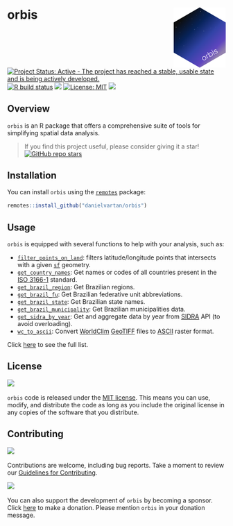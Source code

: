 # orbis <a href = "https://danielvartan.github.io/brandr/"><img src = "man/figures/logo.png" align="right" width="120" /></a>

<!-- quarto render -->

<!-- badges: start -->
[![Project Status: Active - The project has reached a stable, usable
state and is being actively
developed.](https://www.repostatus.org/badges/latest/active.svg)](https://www.repostatus.org/#active)
[![R build
status](https://github.com/danielvartan/orbis/workflows/R-CMD-check.yaml/badge.svg)](https://github.com/danielvartan/orbis/actions)
[![](https://codecov.io/gh/danielvartan/orbis/branch/main/graph/badge.svg)](https://app.codecov.io/gh/danielvartan/orbis)
[![License:
MIT](https://img.shields.io/badge/license-MIT-green.svg)](https://choosealicense.com/licenses/mit/)
[![](https://img.shields.io/badge/Contributor%20Covenant-2.1-4baaaa.svg)](CODE_OF_CONDUCT.md)
<!-- badges: end -->

## Overview

`orbis` is an R package that offers a comprehensive suite of tools for
simplifying spatial data analysis.

> If you find this project useful, please consider giving it a star!  
> [![GitHub repo
> stars](https://img.shields.io/github/stars/danielvartan/orbis)](https://github.com/danielvartan/orbis/)

## Installation

You can install `orbis` using the
[`remotes`](https://github.com/r-lib/remotes) package:

``` r
remotes::install_github("danielvartan/orbis")
```

## Usage

`orbis` is equipped with several functions to help with your analysis,
such as:

- [`filter_points_on_land`](https://danielvartan.github.io/orbis/reference/Filter_points_on_land.html):
  filters latitude/longitude points that intersects with a given
  [`sf`](https://r-spatial.github.io/sf/) geometry.
- [`get_country_names`](https://danielvartan.github.io/orbis/reference/get_country_names.html):
  Get names or codes of all countries present in the [ISO
  3166-1](https://en.wikipedia.org/wiki/ISO_3166-1_alpha-3) standard.
- [`get_brazil_region`](https://danielvartan.github.io/orbis/reference/get_brazil_region.html):
  Get Brazilian regions.
- [`get_brazil_fu`](https://danielvartan.github.io/orbis/reference/get_brazil_fu.html):
  Get Brazilian federative unit abbreviations.
- [`get_brazil_state`](https://danielvartan.github.io/orbis/reference/get_brazil_state.html):
  Get Brazilian state names.
- [`get_brazil_municipality`](https://danielvartan.github.io/orbis/reference/get_brazil_municipality.html):
  Get Brazilian municipalities data.
- [`get_sidra_by_year`](https://danielvartan.github.io/orbis/reference/get_sidra_by_year.html):
  Get and aggregate data by year from
  [SIDRA](https://sidra.ibge.gov.br/) API (to avoid overloading).
- [`wc_to_ascii`](https://danielvartan.github.io/orbis/reference/wc_to_ascii.html):
  Convert [WorldClim](https://worldclim.org/)
  [GeoTIFF](https://en.wikipedia.org/wiki/GeoTIFF) files to
  [ASCII](https://en.wikipedia.org/wiki/Esri_grid) raster format.

Click [here](https://danielvartan.github.io/orbis/) to see the full
list.

## License

[![](https://img.shields.io/badge/license-MIT-green.svg)](https://choosealicense.com/licenses/mit/)

`orbis` code is released under the [MIT
license](https://opensource.org/license/mit). This means you can use,
modify, and distribute the code as long as you include the original
license in any copies of the software that you distribute.

## Contributing

[![](https://img.shields.io/badge/Contributor%20Covenant-2.1-4baaaa.svg)](CODE_OF_CONDUCT.md)

Contributions are welcome, including bug reports. Take a moment to
review our [Guidelines for
Contributing](https://danielvartan.github.io/orbis/CONTRIBUTING.html).

[![](https://img.shields.io/static/v1?label=Sponsor&message=%E2%9D%A4&logo=GitHub&color=%23fe8e86)](https://github.com/sponsors/danielvartan)

You can also support the development of `orbis` by becoming a sponsor.
Click [here](https://github.com/sponsors/danielvartan) to make a
donation. Please mention `orbis` in your donation message.
